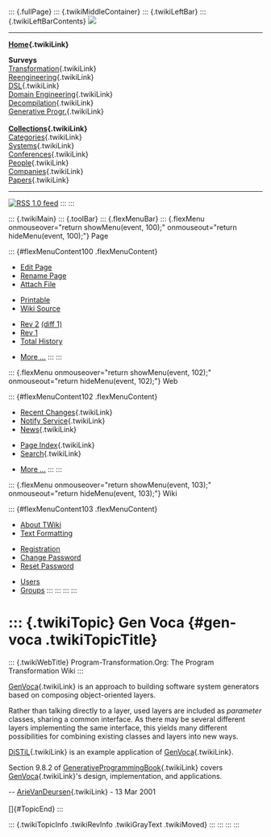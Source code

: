::: {.fullPage}
::: {.twikiMiddleContainer}
::: {.twikiLeftBar}
::: {.twikiLeftBarContents}
![](../pub/transformation.gif)

------------------------------------------------------------------------

**[Home](WebHome){.twikiLink}**

**Surveys**\
[Transformation](ProgramTransformation){.twikiLink}\
[Reengineering](ReengineeringWiki){.twikiLink}\
[DSL](DomainSpecificLanguages){.twikiLink}\
[Domain Engineering](DomainEngineering){.twikiLink}\
[Decompilation](DeCompilation){.twikiLink}\
[Generative Progr.](GenerativeProgrammingWiki){.twikiLink}\
\
**[Collections](CategoryCollection){.twikiLink}**\
[Categories](CategoryCategory){.twikiLink}\
[Systems](TransformationSystems){.twikiLink}\
[Conferences](TransformationConferences){.twikiLink}\
[People](TransformationPeople){.twikiLink}\
[Companies](TransformationCompanies){.twikiLink}\
[Papers](CategoryPaper){.twikiLink}

------------------------------------------------------------------------

[![](../pub/rss.gif "RSS 1.0 feed")](WebRss@skin=rss)
:::
:::

::: {.twikiMain}
::: {.toolBar}
::: {.flexMenuBar}
::: {.flexMenu onmouseover="return showMenu(event, 100);" onmouseout="return hideMenu(event, 100);"}
Page

::: {#flexMenuContent100 .flexMenuContent}
-   [Edit
    Page](http://www.program-transformation.org/edit/Transform/GenVoca?t=1536826489)
-   [Rename
    Page](http://www.program-transformation.org/rename/Transform/GenVoca)
-   [Attach
    File](http://www.program-transformation.org/attach/Transform/GenVoca)

<!-- -->

-   [Printable](http://www.program-transformation.org/view/Transform/GenVoca?skin=print.pattern)
-   [Wiki
    Source](http://www.program-transformation.org/view/Transform/GenVoca?skin=text&raw=on&contenttype=text/plain)

<!-- -->

-   [Rev
    2](http://www.program-transformation.org/view/Transform/GenVoca?rev=1.2)
    [(diff 1)](http://www.program-transformation.org/rdiff/Transform/GenVoca?rev1=1.2&rev2=1.1)
-   [Rev
    1](http://www.program-transformation.org/view/Transform/GenVoca?rev=1.1)
-   [Total
    History](http://www.program-transformation.org/rdiff/Transform/GenVoca)

<!-- -->

-   [More
    \...](http://www.program-transformation.org/oops/Transform/GenVoca?template=oopsmore&param1=1.2&param2=1.2)
:::
:::

::: {.flexMenu onmouseover="return showMenu(event, 102);" onmouseout="return hideMenu(event, 102);"}
Web

::: {#flexMenuContent102 .flexMenuContent}
-   [Recent Changes](WebChanges){.twikiLink}
-   [Notify Service](WebNotify){.twikiLink}
-   [News](WebNews){.twikiLink}

<!-- -->

-   [Page Index](WebIndex){.twikiLink}
-   [Search](WebSearch){.twikiLink}

<!-- -->

-   [More
    \...](http://www.program-transformation.org/oops/Transform/GenVoca?template=oopsmore&param1=1.2&param2=1.2)
:::
:::

::: {.flexMenu onmouseover="return showMenu(event, 103);" onmouseout="return hideMenu(event, 103);"}
Wiki

::: {#flexMenuContent103 .flexMenuContent}
-   [About
    TWiki](http://www.program-transformation.org/view/TWiki/WebHome)
-   [Text
    Formatting](http://www.program-transformation.org/view/TWiki/TextFormattingRules)

<!-- -->

-   [Registration](http://www.program-transformation.org/view/TWiki/TWikiRegistration)
-   [Change
    Password](http://www.program-transformation.org/view/TWiki/ChangePassword)
-   [Reset
    Password](http://www.program-transformation.org/view/TWiki/ResetPassword)

<!-- -->

-   [Users](http://www.program-transformation.org/view/Main/TWikiUsers)
-   [Groups](http://www.program-transformation.org/view/Main/TWikiGroups)
:::
:::
:::
:::

::: {.twikiTopic}
Gen Voca {#gen-voca .twikiTopicTitle}
========

::: {.twikiWebTitle}
Program-Transformation.Org: The Program Transformation Wiki
:::

[GenVoca](GenVoca){.twikiLink} is an approach to building software
system generators based on composing object-oriented layers.

Rather than talking directly to a layer, used layers are included as
*parameter* classes, sharing a common interface. As there may be several
different layers implementing the same interface, this yields many
different possibilities for combining existing classes and layers into
new ways.

[DiSTiL](DiSTiL){.twikiLink} is an example application of
[GenVoca](GenVoca){.twikiLink}.

Section 9.8.2 of
[GenerativeProgrammingBook](GenerativeProgrammingBook){.twikiLink}
covers [GenVoca](GenVoca){.twikiLink}\'s design, implementation, and
applications.

\-- [ArieVanDeursen](../Main/ArieVanDeursen){.twikiLink} - 13 Mar 2001\
\
[]{#TopicEnd}
:::

::: {.twikiTopicInfo .twikiRevInfo .twikiGrayText .twikiMoved}
:::
:::
:::
:::
